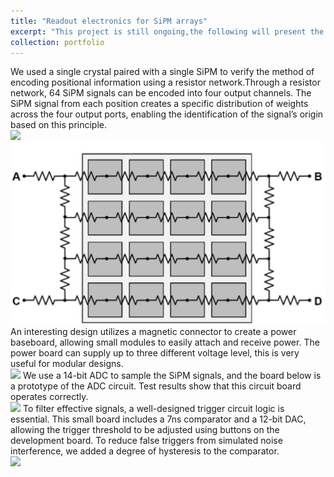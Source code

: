 ```yaml
---
title: "Readout electronics for SiPM arrays"
excerpt: "This project is still ongoing,the following will present the latest progress of the project.<br/><img src='/images/powerBoard.heic'>"
collection: portfolio
---
```

We used a single crystal paired with a single SiPM to verify the method of encoding positional information using a resistor network.Through a resistor network, 64 SiPM signals can be encoded into four output channels. The SiPM signal from each position creates a specific distribution of weights across the four output ports, enabling the identification of the signal’s origin based on this principle.
<br/><img src='/images/crystalArray.png'>
<br/><img src='/images/resistorArray.png'>
An interesting design utilizes a magnetic connector to create a power baseboard, allowing small modules to easily attach and receive power. The power board can supply up to three different voltage level, this is very useful for modular designs.
<br/><img src='/images/powerBoard.png'>
We use a 14-bit ADC to sample the SiPM signals, and the board below is a prototype of the ADC circuit. Test results show that this circuit board operates correctly.
<br/><img src='/images/adc.png'>
To filter effective signals, a well-designed trigger circuit logic is essential. This small board includes a 7ns comparator and a 12-bit DAC, allowing the trigger threshold to be adjusted using buttons on the development board. To reduce false triggers from simulated noise interference, we added a degree of hysteresis to the comparator.
<br/><img src='/images/dac.png'>